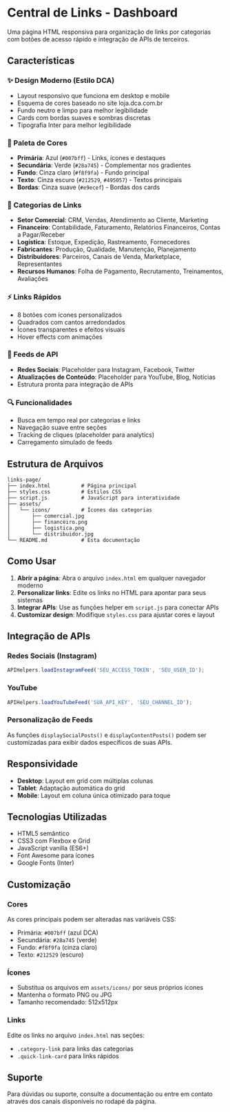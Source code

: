 # Central de Links - Dashboard

Uma página HTML responsiva para organização de links por categorias com botões de acesso rápido e integração de APIs de terceiros.

## Características

### ✨ Design Moderno (Estilo DCA)
- Layout responsivo que funciona em desktop e mobile
- Esquema de cores baseado no site loja.dca.com.br
- Fundo neutro e limpo para melhor legibilidade
- Cards com bordas suaves e sombras discretas
- Tipografia Inter para melhor legibilidade

### 🎨 Paleta de Cores
- **Primária**: Azul (`#007bff`) - Links, ícones e destaques
- **Secundária**: Verde (`#28a745`) - Complementar nos gradientes
- **Fundo**: Cinza claro (`#f8f9fa`) - Fundo principal
- **Texto**: Cinza escuro (`#212529`, `#495057`) - Textos principais
- **Bordas**: Cinza suave (`#e9ecef`) - Bordas dos cards

### 🔗 Categorias de Links
- **Setor Comercial**: CRM, Vendas, Atendimento ao Cliente, Marketing
- **Financeiro**: Contabilidade, Faturamento, Relatórios Financeiros, Contas a Pagar/Receber
- **Logística**: Estoque, Expedição, Rastreamento, Fornecedores
- **Fabricantes**: Produção, Qualidade, Manutenção, Planejamento
- **Distribuidores**: Parceiros, Canais de Venda, Marketplace, Representantes
- **Recursos Humanos**: Folha de Pagamento, Recrutamento, Treinamentos, Avaliações

### ⚡ Links Rápidos
- 8 botões com ícones personalizados
- Quadrados com cantos arredondados
- Ícones transparentes e efeitos visuais
- Hover effects com animações

### 📱 Feeds de API
- **Redes Sociais**: Placeholder para Instagram, Facebook, Twitter
- **Atualizações de Conteúdo**: Placeholder para YouTube, Blog, Notícias
- Estrutura pronta para integração de APIs

### 🔍 Funcionalidades
- Busca em tempo real por categorias e links
- Navegação suave entre seções
- Tracking de cliques (placeholder para analytics)
- Carregamento simulado de feeds

## Estrutura de Arquivos

```
links-page/
├── index.html          # Página principal
├── styles.css          # Estilos CSS
├── script.js           # JavaScript para interatividade
├── assets/
│   └── icons/          # Ícones das categorias
│       ├── comercial.jpg
│       ├── financeiro.png
│       ├── logistica.png
│       └── distribuidor.jpg
└── README.md           # Esta documentação
```

## Como Usar

1. **Abrir a página**: Abra o arquivo `index.html` em qualquer navegador moderno
2. **Personalizar links**: Edite os links no HTML para apontar para seus sistemas
3. **Integrar APIs**: Use as funções helper em `script.js` para conectar APIs
4. **Customizar design**: Modifique `styles.css` para ajustar cores e layout

## Integração de APIs

### Redes Sociais (Instagram)
```javascript
APIHelpers.loadInstagramFeed('SEU_ACCESS_TOKEN', 'SEU_USER_ID');
```

### YouTube
```javascript
APIHelpers.loadYouTubeFeed('SUA_API_KEY', 'SEU_CHANNEL_ID');
```

### Personalização de Feeds
As funções `displaySocialPosts()` e `displayContentPosts()` podem ser customizadas para exibir dados específicos de suas APIs.

## Responsividade

- **Desktop**: Layout em grid com múltiplas colunas
- **Tablet**: Adaptação automática do grid
- **Mobile**: Layout em coluna única otimizado para toque

## Tecnologias Utilizadas

- HTML5 semântico
- CSS3 com Flexbox e Grid
- JavaScript vanilla (ES6+)
- Font Awesome para ícones
- Google Fonts (Inter)

## Customização

### Cores
As cores principais podem ser alteradas nas variáveis CSS:
- Primária: `#007bff` (azul DCA)
- Secundária: `#28a745` (verde)
- Fundo: `#f8f9fa` (cinza claro)
- Texto: `#212529` (escuro)

### Ícones
- Substitua os arquivos em `assets/icons/` por seus próprios ícones
- Mantenha o formato PNG ou JPG
- Tamanho recomendado: 512x512px

### Links
Edite os links no arquivo `index.html` nas seções:
- `.category-link` para links das categorias
- `.quick-link-card` para links rápidos

## Suporte

Para dúvidas ou suporte, consulte a documentação ou entre em contato através dos canais disponíveis no rodapé da página.

